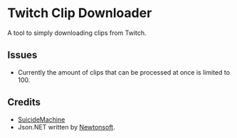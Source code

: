 # Twitch Clip Downloader
A tool to simply downloading clips from Twitch.

Issues
-------
* Currently the amount of clips that can be processed at once is limited to 100.

Credits
-------
  * [SuicideMachine](http://twitch.tv/suicidemachine)
  * Json.NET written by [Newtonsoft](https://www.newtonsoft.com/json).
  
  